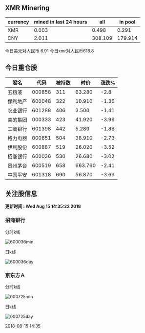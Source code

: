 ## XMR Minering

|currency|mined in last 24 hours|all|in pool|
|---|---|---|---|
|XMR|0.003|0.498|0.291|
|CNY|2.011|308.109|179.914|

今日美元对人民币 6.91	今日xmr对人民币618.8


## 今日重仓股 

|股名|代码|被持数|时价|涨跌%|
|---|---|---|---|---|
|五粮液|000858|311|63.280|-2.8|
|保利地产|600048|322|10.910|-1.36|
|农业银行|601288|406|3.500|-1.41|
|美的集团|000333|423|41.920|-3.96|
|工商银行|601398|442|5.280|-1.86|
|格力电器|000651|504|38.910|-2.73|
|伊利股份|600887|519|26.020|-3.52|
|招商银行|600036|530|26.680|-3.02|
|贵州茅台|600519|658|663.760|-2.41|
|中国平安|601318|690|56.870|-3.69|

## 关注股信息
**更新时间 : Wed Aug 15 14:35:22 2018**
### 招商银行 
分时k线

![600036min](http://image.sinajs.cn/newchart/min/n/sh600036.gif)

日k线

![600036day](http://image.sinajs.cn/newchart/daily/n/sh600036.gif)

### 京东方Ａ 
分时k线

![000725min](http://image.sinajs.cn/newchart/min/n/sz000725.gif)

日k线

![000725day](http://image.sinajs.cn/newchart/daily/n/sz000725.gif)

2018-08-15 14:35